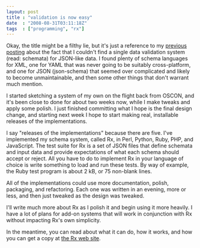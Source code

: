 ```yaml
---
layout: post
title : "validation is now easy"
date  : "2008-08-31T03:11:18Z"
tags  : ["programming", "rx"]
---
```

Okay, the title might be a filthy lie, but it's just a reference to my
[previous posting](http://rjbs.manxome.org/rubric/entry/1647) about the fact
that I couldn't find a single data validation system (read: schemata) for
JSON-like data.  I found plenty of schema languages for XML, one for YAML that
was never going to be suitably cross-platform, and one for JSON (json-schema)
that seemed over complicated and likely to become unmaintainable, and then some
other things that don't warrant much mention.

I started sketching a system of my own on the flight back from OSCON, and it's
been close to done for about two weeks now, while I make tweaks and apply some
polish.  I just finished committing what I hope is the final design change, and
starting next week I hope to start making real, installable releases of the
implementations.

I say "releases of the implementations" because there are five.  I've
implemented my schema system, called Rx, in Perl, Python, Ruby, PHP, and
JavaScript.  The test suite for Rx is a set of JSON files that define schemata
and input data and provide expectations of what each schema should accept or
reject.  All you have to do to implement Rx in your language of choice is write
something to load and run these tests.  By way of example, the Ruby test
program is about 2 kB, or 75 non-blank lines.

All of the implementations could use more documentation, polish, packaging, and
refactoring.  Each one was written in an evening, more or less, and then just
tweaked as the design was tweaked.

I'll write much more about Rx as I polish it and begin using it more heavily.
I have a lot of plans for add-on systems that will work in conjunction with Rx
without impacting Rx's own simplicity.

In the meantime, you can read about what it can do, how it works, and how you
can get a copy at [the Rx web site](http://rjbs.manxome.org/rx/).

